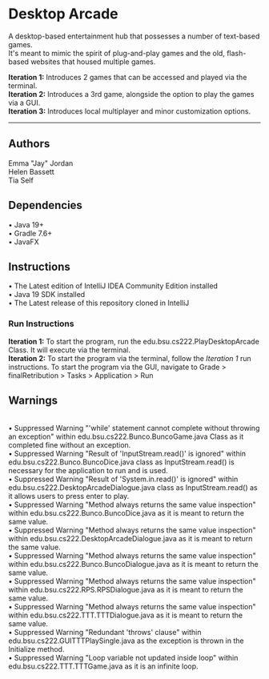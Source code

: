 # Desktop Arcade
A desktop-based entertainment hub that possesses a number of text-based games.
<br>It's meant to mimic the spirit of plug-and-play games and the old, flash-based websites that housed multiple games.
<p><b>Iteration 1:</b> Introduces 2 games that can be accessed and played via the terminal.
<br><b>Iteration 2:</b> Introduces a 3rd game, alongside the option to play the games via a GUI.
<br><b>Iteration 3:</b> Introduces local multiplayer and minor customization options.
</p>
<hr>
<h2>Authors</h2>
Emma "Jay" Jordan
<br>Helen Bassett
<br>Tia Self

<h2>Dependencies</h2>
• Java 19+
<br>• Gradle 7.6+
<br>• JavaFX

<h2>Instructions</h2>
• The Latest edition of IntelliJ IDEA Community Edition installed
<br>• Java 19 SDK installed
<br>• The Latest release of this repository cloned in IntelliJ
<h3>Run Instructions</h3>
<b>Iteration 1:</b> To start the program, run the edu.bsu.cs222.PlayDesktopArcade Class. It will execute via the terminal.
<br><b>Iteration 2:</b> To start the program via the terminal, follow the <i>Iteration 1</i> run instructions. To start the program via the GUI, navigate to Grade > finalRetribution > Tasks > Application > Run

<h2>Warnings</h2>
<br>• Suppressed Warning "'while' statement cannot complete without throwing an exception" within edu.bsu.cs222.Bunco.BuncoGame.java Class as it completed fine without an exception.
<br>• Suppressed Warning "Result of 'InputStream.read()' is ignored" within edu.bsu.cs222.Bunco.BuncoDice.java class as InputStream.read() is necessary for the application to run and is used.
<br>• Suppressed Warning "Result of 'System.in.read()' is ignored" within edu.bsu.cs222.DesktopArcadeDialogue.java class as InputStream.read() as it allows users to press enter to play.
<br>• Suppressed Warning "Method always returns the same value inspection" within edu.bsu.cs222.Bunco.BuncoDice.java as it is meant to return the same value.
<br>• Suppressed Warning "Method always returns the same value inspection" within edu.bsu.cs222.DesktopArcadeDialogue.java as it is meant to return the same value.
<br>• Suppressed Warning "Method always returns the same value inspection" within edu.bsu.cs222.Bunco.BuncoDialogue.java as it is meant to return the same value.
<br>• Suppressed Warning "Method always returns the same value inspection" within edu.bsu.cs222.RPS.RPSDialogue.java as it is meant to return the same value.
<br>• Suppressed Warning "Method always returns the same value inspection" within edu.bsu.cs222.TTT.TTTDialogue.java as it is meant to return the same value.
<br>• Suppressed Warning "Redundant 'throws' clause" within edu.bsu.cs222.GUITTTPlaySingle.java as the exception is thrown in the Initialize method.
<br>• Suppressed Warning "Loop variable not updated inside loop" within edu.bsu.cs222.TTT.TTTGame.java as it is an infinite loop.



